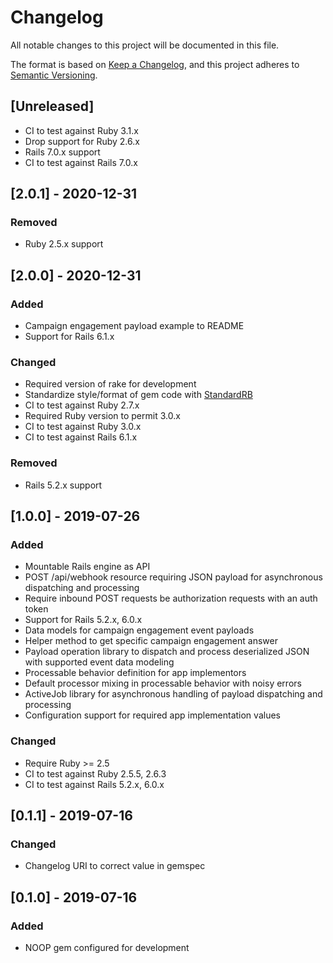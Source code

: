 # Changelog
All notable changes to this project will be documented in this file.

The format is based on [Keep a Changelog](https://keepachangelog.com/en/1.0.0/),
and this project adheres to [Semantic Versioning](https://semver.org/spec/v2.0.0.html).

## [Unreleased]
- CI to test against Ruby 3.1.x
- Drop support for Ruby 2.6.x
- Rails 7.0.x support
- CI to test against Rails 7.0.x

## [2.0.1] - 2020-12-31
### Removed
- Ruby 2.5.x support

## [2.0.0] - 2020-12-31
### Added
- Campaign engagement payload example to README
- Support for Rails 6.1.x

### Changed
- Required version of rake for development
- Standardize style/format of gem code with [StandardRB](https://github.com/testdouble/standard)
- CI to test against Ruby 2.7.x
- Required Ruby version to permit 3.0.x
- CI to test against Ruby 3.0.x
- CI to test against Rails 6.1.x

### Removed
- Rails 5.2.x support

## [1.0.0] - 2019-07-26
### Added
- Mountable Rails engine as API
- POST /api/webhook resource requiring JSON payload for asynchronous dispatching and processing
- Require inbound POST requests be authorization requests with an auth token
- Support for Rails 5.2.x, 6.0.x
- Data models for campaign engagement event payloads
- Helper method to get specific campaign engagement answer
- Payload operation library to dispatch and process deserialized JSON with supported event data modeling
- Processable behavior definition for app implementors
- Default processor mixing in processable behavior with noisy errors
- ActiveJob library for asynchronous handling of payload dispatching and processing
- Configuration support for required app implementation values

### Changed
- Require Ruby >= 2.5
- CI to test against Ruby 2.5.5, 2.6.3
- CI to test against Rails 5.2.x, 6.0.x

## [0.1.1] - 2019-07-16
### Changed
- Changelog URI to correct value in gemspec

## [0.1.0] - 2019-07-16
### Added
- NOOP gem configured for development

